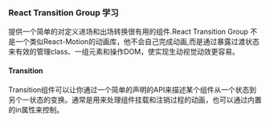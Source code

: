
### React Transition Group 学习

提供一个简单的对定义进场和出场转换很有用的组件.React Transition Group 不是一个类似React-Motion的动画库，他不会自己完成动画,而是通过暴露过渡状态来有效的管理class、一组元素和操作DOM，使实现生动视觉动效更容易。

#### Transition

Transition组件可以让你通过一个简单的声明的API来描述某个组件从一个状态到另个一状态的变换。通常是用来处理组件挂载和注销过程的动画，也可以通过内置的in属性来控制。
